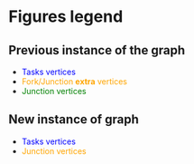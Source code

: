 # Figures legend

## Previous instance of the graph

* <span style="color:blue">Tasks vertices</span>
* <span style="color:orange">Fork/Junction <b>extra</b> vertices</span>
*  <span style="color:green">Junction vertices</span>

## New instance of graph

* <span style="color:blue">Tasks vertices</span>
* <span style="color:orange">Junction vertices</span>